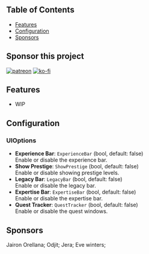 ## Table of Contents

- [Features](#features)
- [Configuration](#configuration)
- [Sponsors](#sponsors)

## Sponsor this project

[![patreon](https://i.imgur.com/u6aAqeL.png)](https://www.patreon.com/join/4865914)  [![ko-fi](https://ko-fi.com/img/githubbutton_sm.svg)](https://ko-fi.com/zfolmt)

## Features

- WIP
 
## Configuration

### UIOptions

- **Experience Bar**: `ExperienceBar` (bool, default: false)  
  Enable or disable the experience bar.
- **Show Prestige**: `ShowPrestige` (bool, default: false)  
  Enable or disable showing prestige levels.
- **Legacy Bar**: `LegacyBar` (bool, default: false)  
  Enable or disable the legacy bar.
- **Expertise Bar**: `ExpertiseBar` (bool, default: false)  
  Enable or disable the expertise bar.
- **Quest Tracker**: `QuestTracker` (bool, default: false)  
  Enable or disable the quest windows.

## Sponsors

Jairon Orellana; Odjit; Jera; Eve winters;
